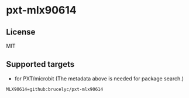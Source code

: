 # pxt-mlx90614

## License

MIT

## Supported targets

* for PXT/microbit
(The metadata above is needed for package search.)
```package
MLX90614=github:brucelyc/pxt-mlx90614
```
